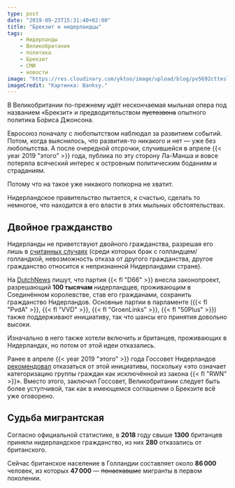 ```yaml
---
type: post
date: "2019-09-23T15:31:40+02:00"
title: "Брекзит и нидерландцы"
tags:
    - Нидерланды
    - Великобритания
    - политика
    - Брекзит
    - СМИ
    - новости
image: "https://res.cloudinary.com/yktoo/image/upload/blog/pv5692cttesl1864.jpg"
imageCredit: "Картинка: Banksy."
---
```


В Великобритании по-прежнему идёт нескончаемая мыльная опера под названием «Брекзит» и предводительством ~~пустозвона~~ опытного политика Бо́риса Джонсона.

Евросоюз поначалу с любопытством наблюдал за развитием событий. Потом, когда выяснилось, что развития-то никакого и нет — уже без любопытства. А после очередной отсрочки, случившейся в апреле {{< year 2019 "этого" >}} года, публика по эту сторону Ла-Манша и вовсе потеряла всяческий интерес к островным политическим боданиям и страданиям.

Потому что на такое уже никакого попкорна не хватит.

<!--more-->

Нидерландское правительство пытается, к счастью, сделать то немногое, что находится в его власти в этих мыльных обстоятельствах.

## Двойное гражданство

Нидерланды не приветствуют двойного гражданства, разрешая его лишь в [считанных случаях](https://ind.nl/paginas/afstand-nationaliteit.aspx) (среди которых брак с голландцем/голландкой, невозможность отказа от другого гражданства, другое гражданство относится к непризнанной Нидерландами стране).

На [DutchNews](https://www.dutchnews.nl/news/2019/09/british-nationals-in-nl-dropped-from-d66-brexit-dual-nationality-plan/) пишут, что партия {{< fl "D66" >}} внесла законопроект, разрешающий **100 тысячам** нидерландцев, проживающим в Соединённом королевстве, став его гражданами, сохранить гражданство Нидерландов. Основные партии в парламенте ({{< fl "PvdA" >}}, {{< fl "VVD" >}}, {{< fl "GroenLinks" >}}, {{< fl "50Plus" >}}) также поддерживают инициативу, так что шансы его принятия довольно высоки.

Изначально в него также хотели включить и британцев, проживающих в Нидерландах, но потом от этой идеи отказались.

Ранее в апреле {{< year 2019 "этого" >}} года Госсовет Нидерландов [рекомендовал](https://www.raadvanstate.nl/actueel/nieuws/@114798/samenvatting-advies/) отказаться от этой инициативы, поскольку «это означает категоризацию группы граждан как исключённой из закона {{< fl "RWN" >}}». Вместо этого, заключил Госсовет, Великобритании следует быть более уступчивой, так как в имеющемся соглашении о Брекзите всё уже оговорено.

## Судьба мигрантская

Согласно официальной статистике, в **2018** году свыше **1300** британцев приняли нидерландское гражданство, из них **280** отказались от британского.

Сейчас британское население в Голландии составляет около **86 000** человек, из которых **47 000** — ~~понаехавшие~~ мигранты в первом поколении.
